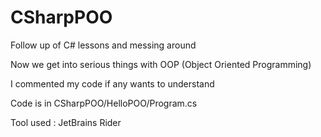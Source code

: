 # CSharpPOO

Follow up of C# lessons and messing around

Now we get into serious things with OOP (Object Oriented Programming)

I commented my code if any wants to understand

Code is in CSharpPOO/HelloPOO/Program.cs

Tool used : JetBrains Rider
